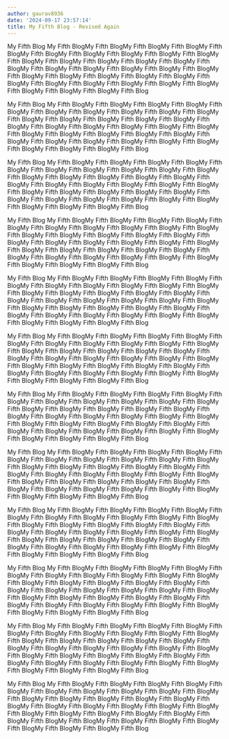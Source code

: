 ```yaml
---
author: gaurav8936
date: '2024-09-17 23:57:14'
title: My Fifth Blog - Revised Again
---
```


My Fifth Blog My Fifth BlogMy Fifth BlogMy Fifth BlogMy Fifth BlogMy Fifth BlogMy Fifth BlogMy Fifth BlogMy Fifth BlogMy Fifth BlogMy Fifth BlogMy Fifth BlogMy Fifth BlogMy Fifth BlogMy Fifth BlogMy Fifth BlogMy Fifth BlogMy Fifth BlogMy Fifth BlogMy Fifth BlogMy Fifth BlogMy Fifth BlogMy Fifth BlogMy Fifth BlogMy Fifth BlogMy Fifth BlogMy Fifth BlogMy Fifth BlogMy Fifth BlogMy Fifth BlogMy Fifth BlogMy Fifth BlogMy Fifth BlogMy Fifth BlogMy Fifth BlogMy Fifth BlogMy Fifth Blog

My Fifth Blog My Fifth BlogMy Fifth BlogMy Fifth BlogMy Fifth BlogMy Fifth BlogMy Fifth BlogMy Fifth BlogMy Fifth BlogMy Fifth BlogMy Fifth BlogMy Fifth BlogMy Fifth BlogMy Fifth BlogMy Fifth BlogMy Fifth BlogMy Fifth BlogMy Fifth BlogMy Fifth BlogMy Fifth BlogMy Fifth BlogMy Fifth BlogMy Fifth BlogMy Fifth BlogMy Fifth BlogMy Fifth BlogMy Fifth BlogMy Fifth BlogMy Fifth BlogMy Fifth BlogMy Fifth BlogMy Fifth BlogMy Fifth BlogMy Fifth BlogMy Fifth BlogMy Fifth BlogMy Fifth Blog


My Fifth Blog My Fifth BlogMy Fifth BlogMy Fifth BlogMy Fifth BlogMy Fifth BlogMy Fifth BlogMy Fifth BlogMy Fifth BlogMy Fifth BlogMy Fifth BlogMy Fifth BlogMy Fifth BlogMy Fifth BlogMy Fifth BlogMy Fifth BlogMy Fifth BlogMy Fifth BlogMy Fifth BlogMy Fifth BlogMy Fifth BlogMy Fifth BlogMy Fifth BlogMy Fifth BlogMy Fifth BlogMy Fifth BlogMy Fifth BlogMy Fifth BlogMy Fifth BlogMy Fifth BlogMy Fifth BlogMy Fifth BlogMy Fifth BlogMy Fifth BlogMy Fifth BlogMy Fifth BlogMy Fifth Blog

My Fifth Blog My Fifth BlogMy Fifth BlogMy Fifth BlogMy Fifth BlogMy Fifth BlogMy Fifth BlogMy Fifth BlogMy Fifth BlogMy Fifth BlogMy Fifth BlogMy Fifth BlogMy Fifth BlogMy Fifth BlogMy Fifth BlogMy Fifth BlogMy Fifth BlogMy Fifth BlogMy Fifth BlogMy Fifth BlogMy Fifth BlogMy Fifth BlogMy Fifth BlogMy Fifth BlogMy Fifth BlogMy Fifth BlogMy Fifth BlogMy Fifth BlogMy Fifth BlogMy Fifth BlogMy Fifth BlogMy Fifth BlogMy Fifth BlogMy Fifth BlogMy Fifth BlogMy Fifth BlogMy Fifth Blog

My Fifth Blog My Fifth BlogMy Fifth BlogMy Fifth BlogMy Fifth BlogMy Fifth BlogMy Fifth BlogMy Fifth BlogMy Fifth BlogMy Fifth BlogMy Fifth BlogMy Fifth BlogMy Fifth BlogMy Fifth BlogMy Fifth BlogMy Fifth BlogMy Fifth BlogMy Fifth BlogMy Fifth BlogMy Fifth BlogMy Fifth BlogMy Fifth BlogMy Fifth BlogMy Fifth BlogMy Fifth BlogMy Fifth BlogMy Fifth BlogMy Fifth BlogMy Fifth BlogMy Fifth BlogMy Fifth BlogMy Fifth BlogMy Fifth BlogMy Fifth BlogMy Fifth BlogMy Fifth BlogMy Fifth Blog


My Fifth Blog My Fifth BlogMy Fifth BlogMy Fifth BlogMy Fifth BlogMy Fifth BlogMy Fifth BlogMy Fifth BlogMy Fifth BlogMy Fifth BlogMy Fifth BlogMy Fifth BlogMy Fifth BlogMy Fifth BlogMy Fifth BlogMy Fifth BlogMy Fifth BlogMy Fifth BlogMy Fifth BlogMy Fifth BlogMy Fifth BlogMy Fifth BlogMy Fifth BlogMy Fifth BlogMy Fifth BlogMy Fifth BlogMy Fifth BlogMy Fifth BlogMy Fifth BlogMy Fifth BlogMy Fifth BlogMy Fifth BlogMy Fifth BlogMy Fifth BlogMy Fifth BlogMy Fifth BlogMy Fifth Blog


My Fifth Blog My Fifth BlogMy Fifth BlogMy Fifth BlogMy Fifth BlogMy Fifth BlogMy Fifth BlogMy Fifth BlogMy Fifth BlogMy Fifth BlogMy Fifth BlogMy Fifth BlogMy Fifth BlogMy Fifth BlogMy Fifth BlogMy Fifth BlogMy Fifth BlogMy Fifth BlogMy Fifth BlogMy Fifth BlogMy Fifth BlogMy Fifth BlogMy Fifth BlogMy Fifth BlogMy Fifth BlogMy Fifth BlogMy Fifth BlogMy Fifth BlogMy Fifth BlogMy Fifth BlogMy Fifth BlogMy Fifth BlogMy Fifth BlogMy Fifth BlogMy Fifth BlogMy Fifth BlogMy Fifth Blog


My Fifth Blog My Fifth BlogMy Fifth BlogMy Fifth BlogMy Fifth BlogMy Fifth BlogMy Fifth BlogMy Fifth BlogMy Fifth BlogMy Fifth BlogMy Fifth BlogMy Fifth BlogMy Fifth BlogMy Fifth BlogMy Fifth BlogMy Fifth BlogMy Fifth BlogMy Fifth BlogMy Fifth BlogMy Fifth BlogMy Fifth BlogMy Fifth BlogMy Fifth BlogMy Fifth BlogMy Fifth BlogMy Fifth BlogMy Fifth BlogMy Fifth BlogMy Fifth BlogMy Fifth BlogMy Fifth BlogMy Fifth BlogMy Fifth BlogMy Fifth BlogMy Fifth BlogMy Fifth BlogMy Fifth Blog

My Fifth Blog My Fifth BlogMy Fifth BlogMy Fifth BlogMy Fifth BlogMy Fifth BlogMy Fifth BlogMy Fifth BlogMy Fifth BlogMy Fifth BlogMy Fifth BlogMy Fifth BlogMy Fifth BlogMy Fifth BlogMy Fifth BlogMy Fifth BlogMy Fifth BlogMy Fifth BlogMy Fifth BlogMy Fifth BlogMy Fifth BlogMy Fifth BlogMy Fifth BlogMy Fifth BlogMy Fifth BlogMy Fifth BlogMy Fifth BlogMy Fifth BlogMy Fifth BlogMy Fifth BlogMy Fifth BlogMy Fifth BlogMy Fifth BlogMy Fifth BlogMy Fifth BlogMy Fifth BlogMy Fifth Blog


My Fifth Blog My Fifth BlogMy Fifth BlogMy Fifth BlogMy Fifth BlogMy Fifth BlogMy Fifth BlogMy Fifth BlogMy Fifth BlogMy Fifth BlogMy Fifth BlogMy Fifth BlogMy Fifth BlogMy Fifth BlogMy Fifth BlogMy Fifth BlogMy Fifth BlogMy Fifth BlogMy Fifth BlogMy Fifth BlogMy Fifth BlogMy Fifth BlogMy Fifth BlogMy Fifth BlogMy Fifth BlogMy Fifth BlogMy Fifth BlogMy Fifth BlogMy Fifth BlogMy Fifth BlogMy Fifth BlogMy Fifth BlogMy Fifth BlogMy Fifth BlogMy Fifth BlogMy Fifth BlogMy Fifth Blog


My Fifth Blog My Fifth BlogMy Fifth BlogMy Fifth BlogMy Fifth BlogMy Fifth BlogMy Fifth BlogMy Fifth BlogMy Fifth BlogMy Fifth BlogMy Fifth BlogMy Fifth BlogMy Fifth BlogMy Fifth BlogMy Fifth BlogMy Fifth BlogMy Fifth BlogMy Fifth BlogMy Fifth BlogMy Fifth BlogMy Fifth BlogMy Fifth BlogMy Fifth BlogMy Fifth BlogMy Fifth BlogMy Fifth BlogMy Fifth BlogMy Fifth BlogMy Fifth BlogMy Fifth BlogMy Fifth BlogMy Fifth BlogMy Fifth BlogMy Fifth BlogMy Fifth BlogMy Fifth BlogMy Fifth Blog


My Fifth Blog My Fifth BlogMy Fifth BlogMy Fifth BlogMy Fifth BlogMy Fifth BlogMy Fifth BlogMy Fifth BlogMy Fifth BlogMy Fifth BlogMy Fifth BlogMy Fifth BlogMy Fifth BlogMy Fifth BlogMy Fifth BlogMy Fifth BlogMy Fifth BlogMy Fifth BlogMy Fifth BlogMy Fifth BlogMy Fifth BlogMy Fifth BlogMy Fifth BlogMy Fifth BlogMy Fifth BlogMy Fifth BlogMy Fifth BlogMy Fifth BlogMy Fifth BlogMy Fifth BlogMy Fifth BlogMy Fifth BlogMy Fifth BlogMy Fifth BlogMy Fifth BlogMy Fifth BlogMy Fifth Blog

